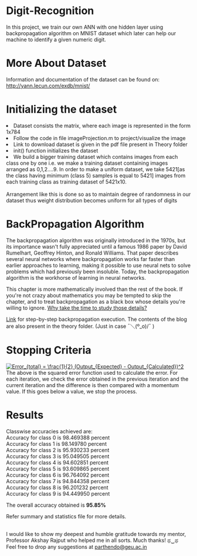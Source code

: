 # Digit-Recognition
In this project, we train our own ANN with one hidden layer using backpropagation algorithm on MNIST 
dataset which later can help our machine to identify a given numeric digit.

# More About Dataset

Information and documentation of the dataset can be found on:
http://yann.lecun.com/exdb/mnist/

# Initializing the dataset

<li> Dataset consists the matrix, where each image is represented in the form 1x784</li>
<li> Follow the code in file imageProjection.m to project/visualize the image</li>
<li> Link to download dataset is given in the pdf file present in Theory folder</li>
<li> init() function initializes the dataset</li>
<li> We build a bigger training dataset which contains images from each class one by one i.e. 
   we make a training dataset containing images arranged as 0,1,2....9. In order to make a 
   uniform dataset, we take 5421[as the class having minimum (class 5) samples is equal to 5421]
   images from each training class as training dataset of 5421x10.</li><br>
Arrangement like this is done so as to maintain degree of randomness in our dataset thus weight distribution 
becomes uniform for all types of digits

# BackPropagation Algorithm

The backpropagation algorithm was originally introduced in the 1970s, but its importance wasn't fully appreciated until a famous 1986 paper by David Rumelhart, Geoffrey Hinton, and Ronald Williams. That paper describes several neural networks where backpropagation works far faster than earlier approaches to learning, making it possible to use neural nets to solve problems which had previously been insoluble. Today, the backpropagation algorithm is the workhorse of learning in neural networks.

This chapter is more mathematically involved than the rest of the book. If you're not crazy about mathematics you may be tempted to skip the chapter, and to treat backpropagation as a black box whose details you're willing to ignore. <a href="http://neuralnetworksanddeeplearning.com/chap2.html">Why take the time to study those details?</a>

<a href = "https://mattmazur.com/2015/03/17/a-step-by-step-backpropagation-example/">Link</a> for step-by-step backpropagation execution. The contents of the blog are also present in the theory folder. (Just in case ¯＼(º_o)/¯ )

# Stopping Criteria

<a href="https://www.codecogs.com/eqnedit.php?latex=Error_{total}&space;=&space;\frac{1}{2}&space;(Output_{Expected}&space;-&space;Output_{Calculated})^2" target="_blank"><img src="https://latex.codecogs.com/gif.latex?Error_{total}&space;=&space;\frac{1}{2}&space;(Output_{Expected}&space;-&space;Output_{Calculated})^2" title="Error_{total} = \frac{1}{2} (Output_{Expected} - Output_{Calculated})^2" /></a><br>
The above is the squared error function used to calculate the error. For each iteration, we check the error obtained in the previous iteration and the current iteration and the difference is then compared with a momentum value. If this goes below a value, we stop the process.

# Results
Classwise accuracies achieved are:<br>
Accuracy for class 0 is 98.469388 percent<br>
Accuracy for class 1 is 98.149780 percent<br>
Accuracy for class 2 is 95.930233 percent<br>
Accuracy for class 3 is 95.049505 percent<br>
Accuracy for class 4 is 94.602851 percent<br>
Accuracy for class 5 is 93.609865 percent<br>
Accuracy for class 6 is 96.764092 percent<br>
Accuracy for class 7 is 94.844358 percent<br>
Accuracy for class 8 is 96.201232 percent<br>
Accuracy for class 9 is 94.449950 percent<br>

The overall accuracy obtained is **95.85%**

Refer summary and statistics file for more details.<br><br>

I would like to show my deepest and humble gratitude towards my mentor, Professor Akshay Rajput who helped me in all sorts. Much thanks! ಥ‿ಥ <br>
Feel free to drop any suggestions at parthendo@geu.ac.in 
